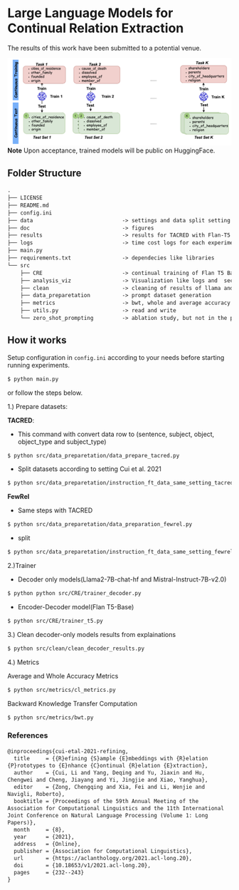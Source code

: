 # Large Language Models for Continual Relation Extraction
The results of this work have been submitted to a potential venue.


![CRE](https://github.com/sefeoglu/CRE_PTM/blob/master/doc/cre.png)
**Note** Upon acceptance, trained models will be public on HuggingFace.


## Folder Structure
```xml
.
├── LICENSE
├── README.md
├── config.ini
├── data                            -> settings and data split setting here for tacred and fewrel like relation types per task
├── doc                             -> figures
├── results                         -> results for TACRED with Flan-T5 and All Results for FewRel
├── logs                            -> time cost logs for each experiment and FewRel's in side of FewRel results
├── main.py
├── requirements.txt                -> dependecies like libraries
└── src
    ├── CRE                         -> continual training of Flan T5 Base, Llama2 and Mistral
    ├── analysis_viz                -> Visualization like logs and  section 4 figures.
    ├── clean                       -> cleaning of results of llama and mistral from explainations and instructions.
    ├── data_preparetation          -> prompt dataset generation
    ├── metrics                     -> bwt, whole and average accuracy calculation
    ├── utils.py                    -> read and write
    └── zero_shot_prompting         -> ablation study, but not in the paper.
````
        
## How it works
Setup configuration in `config.ini` according to your needs before starting running experiments.
```bash
$ python main.py
```
or 
follow the steps below.


1.) Prepare datasets:

**TACRED**:
* This command with convert data row to (sentence, subject, object, object_type and subject_type)
````bash
$ python src/data_preparetation/data_prepare_tacred.py
````
* Split datasets according to setting Cui et al. 2021
````bash
$ python src/data_preparetation/instruction_ft_data_same_setting_tacred.py
````
**FewRel**
* Same steps with TACRED
````bash
$ python src/data_preparetation/data_preparation_fewrel.py
````
* split
````bash
$ python src/data_preparetation/instruction_ft_data_same_setting_fewrel.py
```` 
2.)Trainer

 * Decoder only models(Llama2-7B-chat-hf and Mistral-Instruct-7B-v2.0)
````bash
$ python python src/CRE/trainer_decoder.py
````
 * Encoder-Decoder model(Flan T5-Base)
````bash
$ python src/CRE/trainer_t5.py
````
3.) Clean decoder-only models results from explainations

````bash
$ python src/clean/clean_decoder_results.py
````
4.) Metrics

Average and Whole Accuracy Metrics
````bash
$ python src/metrics/cl_metrics.py

````
Backward Knowledge Transfer Computation
````bash
$ python src/metrics/bwt.py
````
### References
```
@inproceedings{cui-etal-2021-refining,
  title     = {{R}efining {S}ample {E}mbeddings with {R}elation {P}rototypes to {E}nhance {C}ontinual {R}elation {E}xtraction},
  author    = {Cui, Li and Yang, Deqing and Yu, Jiaxin and Hu, Chengwei and Cheng, Jiayang and Yi, Jingjie and Xiao, Yanghua},
  editor    = {Zong, Chengqing and Xia, Fei and Li, Wenjie and Navigli, Roberto},
  booktitle = {Proceedings of the 59th Annual Meeting of the Association for Computational Linguistics and the 11th International Joint Conference on Natural Language Processing (Volume 1: Long Papers)},
  month     = {8},
  year      = {2021},
  address   = {Online},
  publisher = {Association for Computational Linguistics},
  url       = {https://aclanthology.org/2021.acl-long.20},
  doi       = {10.18653/v1/2021.acl-long.20},
  pages     = {232--243}
}
```
